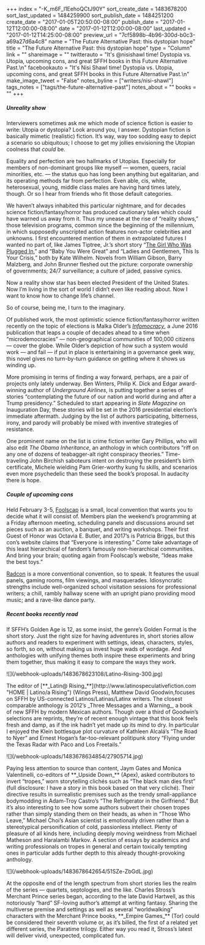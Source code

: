 +++
index = "-K_m6F_l1EehoQCtJ90Y"
sort_create_date = 1483678200
sort_last_updated = 1484259900
sort_publish_date = 1484251200
create_date = "2017-01-05T20:50:00-08:00"
publish_date = "2017-01-12T12:00:00-08:00"
date = "2017-01-12T12:00:00-08:00"
last_updated = "2017-01-12T14:25:00-08:00"
preview_url = "7cf5898b-4b96-300d-b0c3-a69a27d6a4c8"
name = "The Future Alternative Past: this dystopian hope"
title = "The Future Alternative Past: this dystopian hope"
type = "Column"
link = ""
shareimage = ""
twitterauto = "It's @nisishawl time! Dystopia vs. Utopia, upcoming cons, and great SFFH books in this Future Alternative Past.\n"
facebookauto = "It's Nisi Shawl time! Dystopia vs. Utopia, upcoming cons, and great SFFH books in this Future Alternative Past.\n"
make_image_tweet = "False"
notes_byline = ["writers/nisi-shawl"]
tags_notes = ["tags/the-future-alternative-past"]
notes_about = ""
books = ""
+++
<h5>Unreality show</h5>

Interviewers sometimes ask me which mode of science fiction is easier to write: Utopia or dystopia? Look around you, I answer. Dystopian fiction is basically mimetic (realistic) fiction. It’s way, way too sodding easy to depict a scenario so ubiquitous; I choose to get my jollies envisioning the Utopian coolness that *could* be.

Equality and perfection are two hallmarks of Utopias. Especially for members of non-dominant groups like myself &mdash; women, queers, racial minorities, etc. &mdash; the status quo has long been anything but egalitarian, and its operating methods far from perfection. Even able, cis, white, heterosexual, young, middle class males are having hard times lately, though. Or so I hear from friends who fit those default categories.

We haven’t always inhabited this particular nightmare, and for decades science fiction/fantasy/horror has produced cautionary tales which could have warned us away from it. Thus my unease at the rise of “reality shows,” those television programs, common since the beginning of the millennium, in which supposedly unscripted action features non-actor celebrities and unknowns. I first encountered mention of them in extrapolated futures I wanted no part of, like James Tiptree, Jr.’s short story “[The Girl Who Was Plugged In](http://hell.pl/agnus/anglistyka/2211/James%20Tiptree%20Jr%20-%20The%20Girl%20Who%20Was%20Plugged%20In.htm),” and “Baby You Were Great” and “Ladies and Gentlemen, This Is Your Crisis,” both by Kate Wilhelm. Novels from William Gibson, Barry Malzberg, and John Brunner fleshed out the picture: corporate ownership of governments; 24/7 surveillance; a culture of jaded, passive cynics.

Now a reality show star has been elected President of the United States. Now I’m living in the sort of world I didn’t even like reading about. Now I want to know how to change life’s channel.

So of course, being me, I turn to the imaginary.

Of published work, the most optimistic science fiction/fantasy/horror written recently on the topic of elections is Malka Older’s [_Infomocracy_](http://us.macmillan.com/infomocracy/malkaolder/9780765385147), a June 2016 publication that leaps a couple of decades ahead to a time when “microdemocracies” &mdash; non-geographical communities of 100,000 citizens &mdash; cover the globe. While Older’s depiction of how such a system would work &mdash; and fail &mdash; if put in place is entertaining in a governance geek way, this novel gives no turn-by-turn guidance on getting where it shows us winding up.

More promising in terms of finding a way forward, perhaps, are a pair of projects only lately underway. Ben Winters, Philip K. Dick and Edgar award-winning author of _Underground Airlines_, is putting together a series of stories “contemplating the future of our nation and world during and after a Trump presidency.” Scheduled to start appearing in _Slate Magazine_ on Inauguration Day, these stories will be set in the 2016 presidential election’s immediate aftermath. Judging by the list of authors participating, bitterness, irony, and parody will probably be mixed with inventive strategies of resistance.

One prominent name on the list is crime fiction writer Gary Phillips, who will also edit _The Obama Inheritance_, an anthology in which contributors “riff on any one of dozens of teabagger-alt right conspiracy theories.” Time-traveling John Birchish saboteurs intent on destroying the president’s birth certificate, Michele wielding Pam Grier-worthy kung fu skills, and scenarios even more psychedelic than these seed the book’s proposal. In audacity there is hope.

<h5>Couple of upcoming cons</h5>

Held February 3-5, [Foolscap](http://www.foolscap.org/) is a small, local convention that wants you to decide what it will consist of. Members plan the weekend’s programming at a Friday afternoon meeting, scheduling panels and discussions around set pieces such as an auction, a banquet, and writing workshops. Their first Guest of Honor was Octavia E. Butler, and 2017’s is Patricia Briggs, but this con’s website claims that “Everyone is interesting.” Come take advantage of this least hierarchical of fandom’s famously non-hierarchical communities. And bring your brain; quoting again from Foolscap’s website, “Ideas make the best toys.”

[Radcon](http://www.radcon.org/) is a more conventional convention, so to speak. It features the usual panels, gaming rooms, film viewings, and masquerades. Idiosyncratic strengths include well-organized school visitation sessions for professional writers; a chill, rambly hallway scene with an upright piano providing mood music; and a rave-like dance party. 

<h5>Recent books recently read</h5>

If SFFH’s Golden Age is 12, as some insist, the genre’s Golden Format is the short story. Just the right size for having adventures in, short stories allow authors and readers to experiment with settings, ideas, characters, styles, so forth, so on, without making us invest huge wads of wordage. And anthologies with unifying themes both inspire these experiments and bring them together, thus making it easy to compare the ways they work.

<p class="image-left">![](/webhook-uploads/1483678623108/Latino-Rising-300.jpg)</p>

<p class="noindent">The editor of [**_Latin@ Rising_**](http://www.latinospeculativefiction.com "HOME | Latino/a Rising") (Wings Press), Matthew David Goodwin,focuses on SFFH by US-connected Latinos/Latinas/Latinx writers. The closest comparable anthology is 2012’s _Three Messages and a Warning_, a book of new SFFH by modern Mexican authors. Though over a third of Goodwin’s selections are reprints, they’re of recent enough vintage that this book feels fresh and damp, as if the ink hadn’t yet made up its mind to dry. In particular I enjoyed the Klein bottlesque plot curvature of Kathleen Alcalá’s “The Road to Nyer” and Ernest Hogan’s far-too-relevant politipunk story “Flying under the Texas Radar with Paco and Los Freetails.”</p>

<p class="image-left">![](/webhook-uploads/1483678634854/27905714.jpg)</p>

<p class="noindent">Paying less attention to source than content, Jaym Gates and Monica Valentinelli, co-editors of **_Upside Down_** (Apex), asked contributors to invert “tropes,” worn storytelling clichés such as “The black man dies first” (full disclosure: I have a story in this book based on that very cliché). Their directive results in surrealistic premises such as the trendy small-appliance bodymodding in Adam-Troy Castro’s “The Refrigerator in the Girlfriend.” But it’s also interesting to see how some authors subvert their chosen tropes rather than simply standing them on their heads, as when in “Those Who Leave,” Michael Choi’s Asian scientist is emotionally driven rather than a stereotypical personification of cold, passionless intellect. Plenty of pleasure of all kinds here, including deeply moving weirdness from Michael Matheson and Haralambi Markov. A section of essays by academics and writing professionals on tropes in general and certain toxically tempting ones in particular adds further depth to this already thought-provoking anthology.</p>

<p class="image-left">![](/webhook-uploads/1483678642654/51SZe-ZbGdL.jpg)</p>

<p class="noindent">At the opposite end of the length spectrum from short stories lies the realm of the series &mdash; quartets, septologies, and the like. Charles Stross’s Merchant Prince series began, according to the late David Hartwell, as this notoriously “hard” SF-loving author’s attempt at writing fantasy. Sharing the multiverse premise and settings as well as several “worldwalking” characters with the Merchant Prince books, **_Empire Games_** (Tor) could be considered their seventh volume or, as it’s billed, the first of a related yet different series, the Paratime trilogy. Either way you read it, Stross’s latest will deliver vivid, unexpected, complicated fun.</p>


